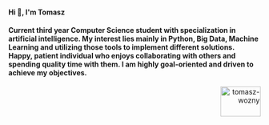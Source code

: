 <h4 align="left">Hi 👋, I'm Tomasz</h4>
<h4 aligh="left">Current third year Computer Science student with specialization in artificial intelligence. My interest lies mainly in Python, Big Data, Machine Learning and utilizing those tools to implement different solutions.<br />
Happy, patient individual who enjoys collaborating with others and spending quality time with them. I am highly goal-oriented and driven to achieve my objectives.</h4>

<p align="right">  </p>
<p align="right">
<a href="https://linkedin.com/in/tomasz-wozny" target="blank"><img align="center" src="https://raw.githubusercontent.com/rahuldkjain/github-profile-readme-generator/master/src/images/icons/Social/linked-in-alt.svg" alt="tomasz-wozny" height="60" width="80" /></a>
